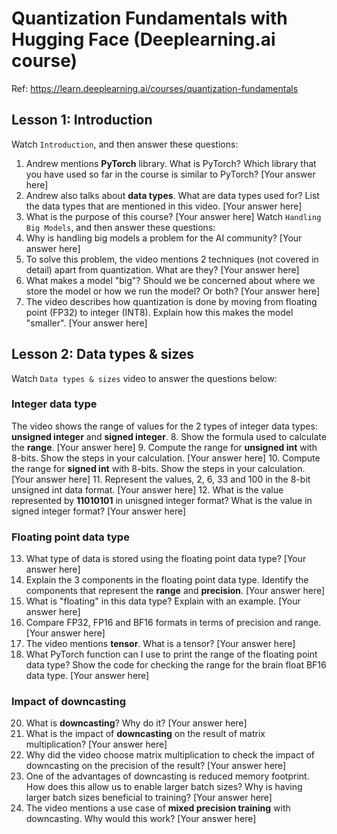# Quantization Fundamentals with Hugging Face (Deeplearning.ai course)
Ref: https://learn.deeplearning.ai/courses/quantization-fundamentals
## Lesson 1: Introduction
Watch `Introduction`, and then answer these questions:
1. Andrew mentions **PyTorch** library. What is PyTorch? Which library that you
have used so far in the course is similar to PyTorch?
[Your answer here]
2. Andrew also talks about **data types**. What are data types used for? List the
data types that are mentioned in this video.
[Your answer here]
3. What is the purpose of this course?
[Your answer here]
Watch `Handling Big Models`, and then answer these questions:
4. Why is handling big models a problem for the AI community?
[Your answer here]
5. To solve this problem, the video mentions 2 techniques (not covered in detail)
apart from quantization. What are they?
[Your answer here]
6. What makes a model "big"? Should we be concerned about where we store the model
or how we run the model? Or both?
[Your answer here]
7. The video describes how quantization is done by moving from floating point
(FP32) to integer (INT8). Explain how this makes the model "smaller".
[Your answer here]
## Lesson 2: Data types & sizes
Watch `Data types & sizes` video to answer the questions below:
### Integer data type
The video shows the range of values for the 2 types of integer data types:
**unsigned integer** and **signed integer**.
8. Show the formula used to calculate the **range**.
[Your answer here]
9. Compute the range for **unsigned int** with 8-bits. Show the steps in your
calculation.
[Your answer here]
10. Compute the range for **signed int** with 8-bits. Show the steps in your
calculation.
[Your answer here]
11. Represent the values, 2, 6, 33 and 100 in the 8-bit unsigned int data format.
[Your answer here]
12. What is the value represented by **11010101** in unisgned integer format? What
is the value in signed integer format?
[Your answer here]
### Floating point data type
13. What type of data is stored using the floating point data type?
[Your answer here]
14. Explain the 3 components in the floating point data type. Identify the
components that represent the **range** and **precision**.
[Your answer here]
16. What is "floating" in this data type? Explain with an example.
[Your answer here]
17. Compare FP32, FP16 and BF16 formats in terms of precision and range.
[Your answer here]
18. The video mentions **tensor**. What is a tensor?
[Your answer here]
19. What PyTorch function can I use to print the range of the floating point data
type? Show the code for checking the range for the brain float BF16 data type.
[Your answer here]
### Impact of downcasting
20. What is **downcasting**? Why do it?
[Your answer here]
21. What is the impact of **downcasting** on the result of matrix multiplication?
[Your answer here]
23. Why did the video choose matrix multiplication to check the impact of
downcasting on the precision of the result?
[Your answer here]
24. One of the advantages of downcasting is reduced memory footprint. How does this
allow us to enable larger batch sizes? Why is having larger batch sizes beneficial
to training?
[Your answer here]
25. The video mentions a use case of **mixed precision training** with downcasting.
Why would this work?
[Your answer here]
